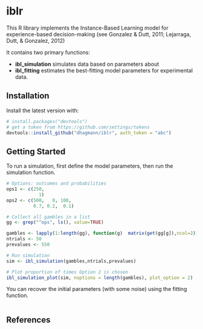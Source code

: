 # iblr
This R library implements the Instance-Based Learning model for experience-based decision-making (see Gonzalez & Dutt, 2011; Lejarraga, Dutt, & Gonzalez, 2012)

It contains two primary functions:  
* **ibl_simulation** simulates data based on parameters about  
* **ibl_fitting** estimates the best-fitting model parameters for experimental data.

## Installation
Install the latest version with:

```R
# install.packages("devtools")
# get a token from https://github.com/settings/tokens
devtools::install_github("dhagmann/iblr", auth_token = "abc")
```

## Getting Started
To run a simulation, first define the model parameters, then run the simulation function.
```R
# Options: outcomes and probabilities
ops1 <- c(250, 
            1)  
ops2 <- c(500,   0, 100, 
          0.7, 0.2,  0.1)

# Collect all gambles in a list
gg <- grep("^ops", ls(), value=TRUE)

gambles <- lapply(1:length(gg), function(g)  matrix(get(gg[g]),ncol=2))
ntrials <- 50
prevalues <- 550

# Run simulation
sim <- ibl_simulation(gambles,ntrials,prevalues)

# Plot proportion of times Option 2 is chosen
ibl_simulation_plot(sim, noptions = length(gambles), plot_option = 2)
```

You can recover the initial parameters (with some noise) using the fitting function.
```R

```

## References
